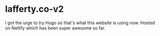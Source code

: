 # lafferty.co-v2
I got the urge to try Hugo so that's what this website is using now. Hosted on Netlify which has been super awesome so far. 
